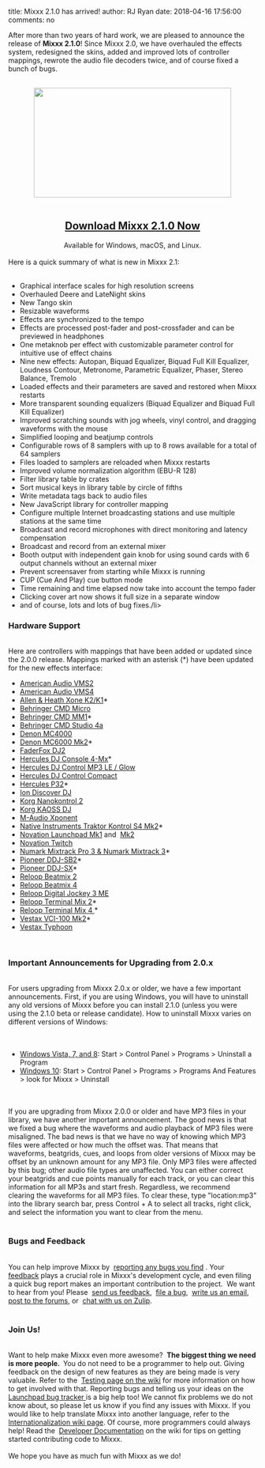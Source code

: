 title: Mixxx 2.1.0 has arrived!
author: RJ Ryan
date: 2018-04-16 17:56:00
comments: no

After more than two years of hard work, we are pleased to announce the release of <b>Mixxx 2.1.0</b>! Since Mixxx 2.0, we have overhauled the effects system, redesigned the skins, added and improved lots of controller mappings, rewrote the audio file decoders twice, and of course fixed a bunch of bugs.<br />
<div style="orphans: auto; text-align: start; text-indent: 0px; widows: auto;">
  <div style="font-family: times; font-variant-east-asian: normal; font-variant-numeric: normal; line-height: normal; margin: 0px;">
    <br />
    <div class="separator" style="clear: both; text-align: center;">
      <a href="{static}/images/2.1/splash.png" imageanchor="1" style="margin-left: 1em; margin-right: 1em;">
        <img border="0" data-original-height="450" data-original-width="800" height="222" src="{static}/images/2.1/splash.png" width="400" />
      </a>
    </div>
    <div class="separator" style="clear: both; text-align: center;">
    </div>
    <br />
  </div>
  <div style="text-align: center;">
    <div class="separator" style="clear: both;">
    </div>
    <div class="separator" style="clear: both;">
    </div>
    <h2>
      <a href="http://www.mixxx.org/download/?utm_source=blog&amp;utm_medium=blog&amp;utm_campaign=210_release" target="_blank">Download Mixxx 2.1.0 Now</a>
    </h2>
  </div>
  <div style="text-align: center;">Available for Windows, macOS, and Linux.
  </div>
  <br />Here is a quick summary of what is new in Mixxx 2.1:
  <br />
  <br />
  <ul>
    <li>Graphical interface scales for high resolution screens</li>
    <li>Overhauled Deere and LateNight skins</li>
    <li>New Tango skin</li>
    <li>Resizable waveforms</li>
    <li>Effects are synchronized to the tempo</li>
    <li>Effects are processed post-fader and post-crossfader and can be previewed in headphones</li>
    <li>One metaknob per effect with customizable parameter control for intuitive use of effect chains</li>
    <li>Nine new effects: Autopan, Biquad Equalizer, Biquad Full Kill Equalizer, Loudness Contour, Metronome, Parametric Equalizer, Phaser, Stereo Balance, Tremolo</li>
    <li>Loaded effects and their parameters are saved and restored when Mixxx restarts</li>
    <li>More transparent sounding equalizers (Biquad Equalizer and Biquad Full Kill Equalizer)</li>
    <li>Improved scratching sounds with jog wheels, vinyl control, and dragging waveforms with the mouse</li>
    <li>Simplified looping and beatjump controls</li>
    <li>Configurable rows of 8 samplers with up to 8 rows available for a total of 64 samplers</li>
    <li>Files loaded to samplers are reloaded when Mixxx restarts</li>
    <li>Improved volume normalization algorithm (EBU-R 128)</li>
    <li>Filter library table by crates</li>
    <li>Sort musical keys in library table by circle of fifths</li>
    <li>Write metadata tags back to audio files</li>
    <li>New JavaScript library for controller mapping</li>
    <li>Configure multiple Internet broadcasting stations and use multiple stations at the same time</li>
    <li>Broadcast and record microphones with direct monitoring and latency compensation</li>
    <li>Broadcast and record from an external mixer</li>
    <li>Booth output with independent gain knob for using sound cards with 6 output channels without an external mixer</li>
    <li>Prevent screensaver from starting while Mixxx is running</li>
    <li>CUP (Cue And Play) cue button mode</li>
    <li>Time remaining and time elapsed now take into account the tempo fader</li>
    <li>Clicking cover art now shows it full size in a separate window</li>
    <li>and of course, lots and lots of bug fixes./li>
  </ul>
  <h3>Hardware Support</h3>
  <br />Here are controllers with mappings that have been added or updated since the 2.0.0 release. Mappings marked with an asterisk (*) have been updated for the new effects interface:
  <br />
  <ul>
    <li>
      <a href="https://github.com/mixxxdj/mixxx/wiki/american_audio_vms2">American Audio VMS2</a>
    </li>
    <li>
      <a href="https://github.com/mixxxdj/mixxx/wiki/american_audio_vms4">American Audio VMS4</a>
    </li>
    <li>
      <a href="https://github.com/mixxxdj/mixxx/wiki/allen_heath_xone_k2">Allen &amp; Heath Xone K2/K1</a>*
    </li>
    <li>
      <a href="https://github.com/mixxxdj/mixxx/wiki/behringer_cmd_micro">Behringer CMD Micro</a>
    </li>
    <li>
      <a href="https://github.com/mixxxdj/mixxx/wiki/behringer_cmd_mm-1">Behringer CMD MM1</a>*
    </li>
    <li>
      <a href="https://github.com/mixxxdj/mixxx/wiki/behringer_cmd_studio_4a">Behringer CMD Studio 4a</a>
    </li>
    <li>
      <a href="https://github.com/mixxxdj/mixxx/wiki/denon_mc4000">Denon MC4000</a>
    </li>
    <li>
      <a href="https://github.com/mixxxdj/mixxx/wiki/denon_mc6000mk2">Denon MC6000 Mk2</a>*
    </li>
    <li>
      <a href="https://github.com/mixxxdj/mixxx/wiki/faderfox_dj2">FaderFox DJ2</a>
    </li>
    <li>
      <a href="https://github.com/mixxxdj/mixxx/wiki/hercules_dj_console_4-mx">Hercules DJ Console 4-Mx</a>*
    </li>
    <li>
      <a href="https://github.com/mixxxdj/mixxx/wiki/hercules_dj_control_mp3_e2">Hercules DJ Control MP3 LE / Glow</a>
    </li>
    <li>
      <a href="https://github.com/mixxxdj/mixxx/wiki/hercules_djcontrol_compact">Hercules DJ Control Compact</a>
    </li>
    <li>
      <a href="https://github.com/mixxxdj/mixxx/wiki/hercules_p32_dj">Hercules P32</a>*
    </li>
    <li>
      <a href="https://github.com/mixxxdj/mixxx/wiki/ion_discover_dj">Ion Discover DJ</a>
    </li>
    <li>
      <a href="https://github.com/mixxxdj/mixxx/wiki/korg_nanokontrol_2">Korg Nanokontrol 2</a>
    </li>
    <li>
      <a href="https://github.com/mixxxdj/mixxx/wiki/korg_kaoss_dj">Korg KAOSS DJ</a>
    </li>
    <li>
      <a href="https://github.com/mixxxdj/mixxx/wiki/m-audio_xponent">M-Audio Xponent</a>
    </li>
    <li>
      <a href="https://github.com/mixxxdj/mixxx/wiki/native_instruments_traktor_kontrol_s4_mk2">Native Instruments Traktor Kontrol S4 Mk2</a>*
    </li>
    <li>
      <a href="https://github.com/mixxxdj/mixxx/wiki/novation_launchpad_mk1">Novation Launchpad Mk1</a>&nbsp;and&nbsp; <a href="https://github.com/mixxxdj/mixxx/wiki/novation_launchpad_mk2">Mk2</a>
    </li>
    <li>
      <a href="https://github.com/mixxxdj/mixxx/wiki/novation_twitch">Novation Twitch</a>
    </li>
    <li>
      <a href="https://github.com/mixxxdj/mixxx/wiki/numark_mixtrack_pro_3">Numark Mixtrack Pro 3 &amp; Numark Mixtrack 3</a>*
    </li>
    <li>
      <a href="https://github.com/mixxxdj/mixxx/wiki/pioneer_ddj-sb2">Pioneer DDJ-SB2</a>*
    </li>
    <li>
      <a href="https://github.com/mixxxdj/mixxx/wiki/pioneer_ddj-sx">Pioneer DDJ-SX</a>*
    </li>
    <li>
      <a href="https://github.com/mixxxdj/mixxx/wiki/reloop_beatmix_2">Reloop Beatmix 2</a>
    </li>
    <li>
      <a href="https://github.com/mixxxdj/mixxx/wiki/reloop_beatmix_4">Reloop Beatmix 4</a>
    </li>
    <li>
      <a href="https://github.com/mixxxdj/mixxx/wiki/reloop_jockey_3_me">Reloop Digital Jockey 3 ME</a>
    </li>
    <li>
      <a href="https://github.com/mixxxdj/mixxx/wiki/reloop_terminal_mix">Reloop Terminal Mix 2</a>*
    </li>
    <li>
      <a href="https://github.com/mixxxdj/mixxx/wiki/reloop_terminal_mix">Reloop Terminal Mix 4 </a>*
    </li>
    <li>
      <a href="https://github.com/mixxxdj/mixxx/wiki/vestax_vci-100mkii">Vestax VCI-100 Mk2</a>*
    </li>
    <li>
      <a href="https://github.com/mixxxdj/mixxx/wiki/vestax_typhoon">Vestax Typhoon</a>
    </li>
  </ul>
  <br />
  <div>
    <h3>Important Announcements for Upgrading from 2.0.x</h3>
    <div>
      <br />
    </div>For users upgrading from Mixxx 2.0.x or older, we have a few important announcements. First, if you are using Windows, you will have to uninstall any old versions of Mixxx before you can install 2.1.0 (unless you were using the 2.1.0 beta or release candidate). How to uninstall Mixxx varies on different versions of Windows:
    <br />
    <br />
    <br />
    <ul>
      <li>
        <a href="https://support.microsoft.com/en-us/help/2601726">Windows Vista, 7, and 8</a>: Start &gt; Control Panel &gt; Programs &gt; Uninstall a Program
      </li>
      <li>
        <a href="https://support.microsoft.com/en-gb/help/4028054/windows-repair-or-remove-programs-in-windows-10">Windows 10</a>: Start &gt; Control Panel &gt; Programs &gt; Programs And Features &gt; look for Mixxx &gt; Uninstall
      </li>
    </ul>
    <br />
    <br />If you are upgrading from Mixxx 2.0.0 or older and have MP3 files in your library, we have another important announcement. The good news is that we fixed a bug where the waveforms and audio playback of MP3 files were misaligned. The bad news is that we have no way of knowing which MP3 files were affected or how much the offset was. That means that waveforms, beatgrids, cues, and loops from older versions of Mixxx may be offset by an unknown amount for any MP3 file. Only MP3 files were affected by this bug; other audio file types are unaffected. You can either correct your beatgrids and cue points manually for each track, or you can clear this information for all MP3s and start fresh. Regardless, we recommend clearing the waveforms for all MP3 files. To clear these, type "location:mp3" into the library search bar, press Control + A to select all tracks, right click, and select the information you want to clear from the menu.
    <br />
    <br />
  </div>
  <h3>
  </h3>
  <h3>Bugs and Feedback
  </h3>
  <div>
    <br />
  </div>
  <div>
    <div>
      <div style="margin: 0px;">
        <b>
          <span class="Apple-style-span" style="font-weight: normal;">
            <b>
              <span class="Apple-style-span" style="font-weight: normal;">You can help improve Mixxx by&nbsp;
              </span>
              <span class="Apple-style-span" style="font-weight: normal;">
                <a href="https://bugs.launchpad.net/mixxx/+filebug" target="_blank">reporting any bugs you find</a>
              </span>
              <span class="Apple-style-span" style="font-weight: normal;">. Your&nbsp;
                <a href="https://docs.google.com/forms/d/14pLA_aeK0TZUgpfEa6uVLknRX2CBPBPf99gHNHkYgUc/viewform" target="_blank">feedback</a>&nbsp;plays a crucial role in Mixxx's development cycle, and even filing a quick bug report makes an important contribution to the project.&nbsp;
              </span>
            </b>
          </span>
        </b>We want to hear from you! Please&nbsp;
        <a href="https://docs.google.com/forms/d/14pLA_aeK0TZUgpfEa6uVLknRX2CBPBPf99gHNHkYgUc/viewform" target="_blank">send us feedback</a>,&nbsp;
        <a href="https://bugs.launchpad.net/mixxx/+filebug" target="_blank">file a bug</a>,&nbsp;
        <a href="https://lists.sourceforge.net/lists/listinfo/mixxx-devel" target="_blank">write us an email</a>,&nbsp;
        <a href="https://mixxx.org/forums/" target="_blank">post to the forums</a>, or&nbsp;
        <a href="https://mixxx.zulipchat.com/" target="_blank">chat with us on Zulip</a>.
      </div>
    </div>
    <div>
      <div style="margin: 0px;">
        <b>
          <span class="Apple-style-span" style="font-weight: normal;">
            <br />
          </span>
        </b>
      </div>
    </div>
    <div style="margin: 0px;">
      <h3>
      </h3>
      <h3>Join Us!
      </h3>
      <div>
        <br />
      </div>
      <div>
        <div>Want to help make Mixxx even more awesome?&nbsp;
          <b>The biggest thing we need is more people.
          </b>&nbsp;You do not need to be a programmer to help out. Giving feedback on the design of new features as they are being made is very valuable. Refer to the&nbsp;
          <a href="https://github.com/mixxxdj/mixxx/wiki/testing">Testing page on the wiki</a>&nbsp;for more information on how to get involved with that. Reporting bugs and telling us your ideas on the&nbsp;
          <a href="https://bugs.launchpad.net/mixxx">Launchpad bug tracker&nbsp;</a>is a big help too! We cannot fix problems we do not know about, so please let us know if you find any issues with Mixxx. If you would like to help translate Mixxx into another language, refer to the&nbsp;
          <a href="https://github.com/mixxxdj/mixxx/wiki/internationalization">Internationalization wiki page</a>. Of course, more programmers could always help! Read the&nbsp;
          <a href="https://github.com/mixxxdj/mixxx/wiki#developer_documentation">Developer Documentation</a>&nbsp;on the wiki for tips on getting started contributing code to Mixxx.
        </div>
        <div>
          <br />
        </div>
        <div>We hope you have as much fun with Mixxx as we do!
        </div>
      </div>
    </div>
  </div>
</div>
